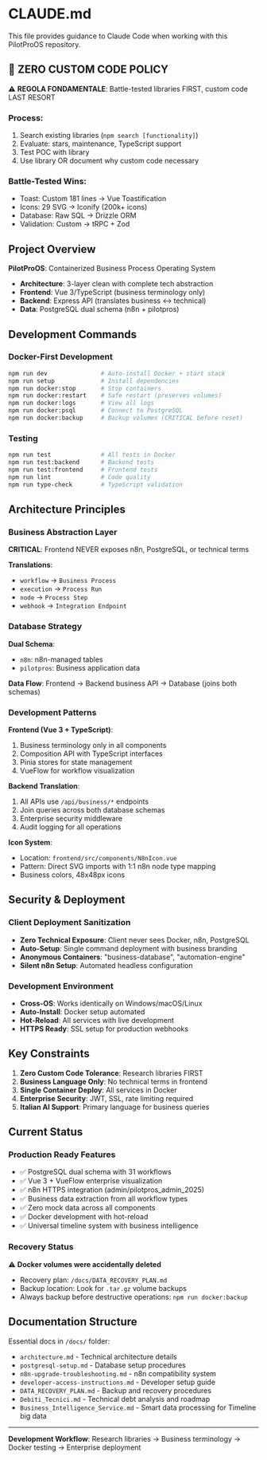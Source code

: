 # CLAUDE.md

This file provides guidance to Claude Code when working with this PilotProOS repository.

## 🎯 **ZERO CUSTOM CODE POLICY**

⚠️ **REGOLA FONDAMENTALE**: Battle-tested libraries FIRST, custom code LAST RESORT

### Process:
1. Search existing libraries (`npm search [functionality]`)
2. Evaluate: stars, maintenance, TypeScript support
3. Test POC with library
4. Use library OR document why custom code necessary

### Battle-Tested Wins:
- Toast: Custom 181 lines → Vue Toastification
- Icons: 29 SVG → Iconify (200k+ icons)
- Database: Raw SQL → Drizzle ORM
- Validation: Custom → tRPC + Zod

## Project Overview

**PilotProOS**: Containerized Business Process Operating System
- **Architecture**: 3-layer clean with complete tech abstraction
- **Frontend**: Vue 3/TypeScript (business terminology only)
- **Backend**: Express API (translates business ↔ technical)
- **Data**: PostgreSQL dual schema (n8n + pilotpros)

## Development Commands

### Docker-First Development
```bash
npm run dev               # Auto-install Docker + start stack
npm run setup             # Install dependencies
npm run docker:stop       # Stop containers
npm run docker:restart    # Safe restart (preserves volumes)
npm run docker:logs       # View all logs
npm run docker:psql       # Connect to PostgreSQL
npm run docker:backup     # Backup volumes (CRITICAL before reset)
```

### Testing
```bash
npm run test              # All tests in Docker
npm run test:backend      # Backend tests
npm run test:frontend     # Frontend tests
npm run lint              # Code quality
npm run type-check        # TypeScript validation
```

## Architecture Principles

### Business Abstraction Layer
**CRITICAL**: Frontend NEVER exposes n8n, PostgreSQL, or technical terms

**Translations**:
- `workflow` → `Business Process`
- `execution` → `Process Run`
- `node` → `Process Step`
- `webhook` → `Integration Endpoint`

### Database Strategy
**Dual Schema**:
- `n8n`: n8n-managed tables
- `pilotpros`: Business application data

**Data Flow**: Frontend → Backend business API → Database (joins both schemas)

### Development Patterns

**Frontend (Vue 3 + TypeScript)**:
1. Business terminology only in all components
2. Composition API with TypeScript interfaces
3. Pinia stores for state management
4. VueFlow for workflow visualization

**Backend Translation**:
1. All APIs use `/api/business/*` endpoints
2. Join queries across both database schemas
3. Enterprise security middleware
4. Audit logging for all operations

**Icon System**:
- Location: `frontend/src/components/N8nIcon.vue`
- Pattern: Direct SVG imports with 1:1 n8n node type mapping
- Business colors, 48x48px icons

## Security & Deployment

### Client Deployment Sanitization
- **Zero Technical Exposure**: Client never sees Docker, n8n, PostgreSQL
- **Auto-Setup**: Single command deployment with business branding
- **Anonymous Containers**: "business-database", "automation-engine"
- **Silent n8n Setup**: Automated headless configuration

### Development Environment
- **Cross-OS**: Works identically on Windows/macOS/Linux
- **Auto-Install**: Docker setup automated
- **Hot-Reload**: All services with live development
- **HTTPS Ready**: SSL setup for production webhooks

## Key Constraints

1. **Zero Custom Code Tolerance**: Research libraries FIRST
2. **Business Language Only**: No technical terms in frontend
3. **Single Container Deploy**: All services in Docker
4. **Enterprise Security**: JWT, SSL, rate limiting required
5. **Italian AI Support**: Primary language for business queries

## Current Status

### Production Ready Features
- ✅ PostgreSQL dual schema with 31 workflows
- ✅ Vue 3 + VueFlow enterprise visualization  
- ✅ n8n HTTPS integration (admin/pilotpros_admin_2025)
- ✅ Business data extraction from all workflow types
- ✅ Zero mock data across all components
- ✅ Docker development with hot-reload
- ✅ Universal timeline system with business intelligence

### Recovery Status
⚠️ **Docker volumes were accidentally deleted**
- Recovery plan: `/docs/DATA_RECOVERY_PLAN.md`
- Backup location: Look for `.tar.gz` volume backups
- Always backup before destructive operations: `npm run docker:backup`

## Documentation Structure

Essential docs in `/docs/` folder:
- `architecture.md` - Technical architecture details
- `postgresql-setup.md` - Database setup procedures  
- `n8n-upgrade-troubleshooting.md` - n8n compatibility system
- `developer-access-instructions.md` - Developer setup guide
- `DATA_RECOVERY_PLAN.md` - Backup and recovery procedures
- `Debiti_Tecnici.md` - Technical debt analysis and roadmap
- `Business_Intelligence_Service.md` - Smart data processing for Timeline big data

---

**Development Workflow**: Research libraries → Business terminology → Docker testing → Enterprise deployment